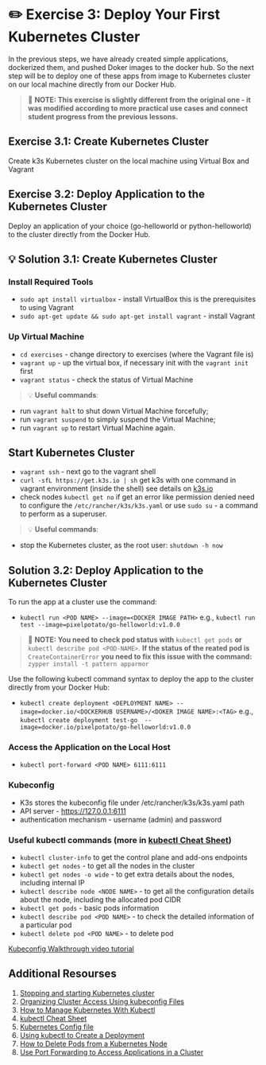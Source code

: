 # :pencil2: Exercise 3: Deploy Your First Kubernetes Cluster

In the previous steps, we have already created simple applications, dockerized them, and pushed Doker images to the docker hub. So the next step will be to deploy one of these apps from image to Kubernetes cluster on our local machine directly from our Docker Hub.

> :pushpin: **NOTE: This exercise is slightly different from the original one - it was modified according to more practical use cases and connect student progress from the previous lessons.**

## Exercise 3.1: Create Kubernetes Cluster

Create k3s Kubernetes cluster on the local machine using Virtual Box and Vagrant

## Exercise 3.2: Deploy Application to the Kubernetes Cluster

Deploy an application of your choice (go-helloworld or python-helloworld) to the cluster directly from the Docker Hub.

## :bulb: Solution 3.1: Create Kubernetes Cluster

### Install Required Tools

- `sudo apt install virtualbox` - install VirtualBox this is the prerequisites to using Vagrant
- `sudo apt-get update && sudo apt-get install vagrant` - install Vagrant

### Up Virtual Machine

- `cd exercises` - change directory to exercises (where the Vagrant file is)
- `vagrant up` - up the virtual box, if necessary init with the `vagrant init` first
- `vagrant status` - check the status of Virtual Machine

> :bulb: **Useful commands**: 

- run `vagrant halt` to shut down Virtual Machine forcefully;
- run `vagrant suspend` to simply suspend the Virtual Machine;
- run `vagrant up` to restart Virtual Machine again.

## Start Kubernetes Cluster

- `vagrant ssh` - next go to the vagrant shell
- `curl -sfL https://get.k3s.io | sh` get k3s with one command in vagrant environment (inside the shell) see details on [k3s.io](https://k3s.io/)
- check nodes `kubectl get no` if get an error like permission denied need to configure the `/etc/rancher/k3s/k3s.yaml` or use `sudo su` - a command to perform as a superuser.

> :bulb: **Useful commands**: 

- stop the Kubernetes cluster, as the root user: `shutdown -h now`

## Solution 3.2: Deploy Application to the Kubernetes Cluster

To run the app at a cluster use the command:

- `kubectl run <POD NAME> --image=<DOCKER IMAGE PATH>` e.g., `kubectl run test --image=pixelpotato/go-helloworld:v1.0.0`

> :pushpin: **NOTE: You need to check pod status with** `kubectl get pods` **or** `kubectl describe pod <POD-NAME>`. **If the status of the reated pod is** `CreateContainerError` **you need to fix this issue with the command:** `zypper install -t pattern apparmor`

Use the following kubectl command syntax to deploy the app to the cluster directly from your Docker Hub:

- `kubectl create deployment <DEPLOYMENT NAME> --image=docker.io/<DOCKERHUB USERNAME>/<DOKER IMAGE NAME>:<TAG>` e.g., `kubectl create deployment test-go  --image=docker.io/pixelpotato/go-helloworld:v1.0.0`

### Access the Application on the Local Host

- `kubectl port-forward <POD NAME> 6111:6111`

### Kubeconfig

- K3s stores the kubeconfig file under /etc/rancher/k3s/k3s.yaml path
- API server - <https://127.0.0.1:6111>
- authentication mechanism - username (admin) and password

### Useful kubectl commands (more in [kubectl Cheat Sheet](https://kubernetes.io/docs/reference/kubectl/cheatsheet/))

- `kubectl cluster-info` to get the control plane and add-ons endpoints
- `kubectl get nodes` - to get all the nodes in the cluster
- `kubectl get nodes -o wide` - to get extra details about the nodes, including internal IP
- `kubectl describe node <NODE NAME>` - to get all the configuration details about the node, including the allocated pod CIDR
- `kubectl get pods` - basic pods information
- `kubectl describe pod <POD NAME>` - to check the detailed information of a particular pod
- `kubectl delete pod <POD NAME>` - to delete pod

[Kubeconfig Walkthrough video tutorial](https://www.youtube.com/watch?v=yi1kR9nDw1g)

## Additional Resourses

1. [Stopping and starting Kubernetes cluster](https://www.ibm.com/docs/en/fci/1.0.3?topic=kubernetes-stopping-starting-cluster)
2. [Organizing Cluster Access Using kubeconfig Files](https://kubernetes.io/docs/concepts/configuration/organize-cluster-access-kubeconfig/)
3. [How to Manage Kubernetes With Kubectl](https://rancher.com/learning-paths/how-to-manage-kubernetes-with-kubectl/)
4. [kubectl Cheat Sheet](https://kubernetes.io/docs/reference/kubectl/cheatsheet/)
5. [Kubernetes Config file](https://community.suse.com/posts/cluster-this-is-your-admin-do-you-read)
6. [Using kubectl to Create a Deployment](https://kubernetes.io/docs/tutorials/kubernetes-basics/deploy-app/deploy-intro/)
7. [How to Delete Pods from a Kubernetes Node](https://www.bluematador.com/blog/safely-removing-pods-from-a-kubernetes-node)
8. [Use Port Forwarding to Access Applications in a Cluster](https://kubernetes.io/docs/tasks/access-application-cluster/port-forward-access-application-cluster/)
